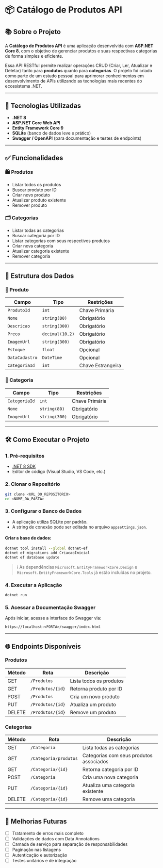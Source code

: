 # 📦 Catálogo de Produtos API

## 📚 Sobre o Projeto

A **Catálogo de Produtos API** é uma aplicação desenvolvida com **ASP.NET Core 8**, com o objetivo de gerenciar produtos e suas respectivas categorias de forma simples e eficiente.

Essa API RESTful permite realizar operações CRUD (Criar, Ler, Atualizar e Deletar) tanto para **produtos** quanto para **categorias**. O projeto foi criado como parte de um estudo pessoal para aprimorar conhecimentos em desenvolvimento de APIs utilizando as tecnologias mais recentes do ecossistema .NET.

---

## 🚀 Tecnologias Utilizadas

- **.NET 8**
- **ASP.NET Core Web API**
- **Entity Framework Core 9**
- **SQLite** (banco de dados leve e prático)
- **Swagger / OpenAPI** (para documentação e testes de endpoints)

---

## ✅ Funcionalidades

### 🛍️ Produtos

- Listar todos os produtos
- Buscar produto por ID
- Criar novo produto
- Atualizar produto existente
- Remover produto

### 🗂️ Categorias

- Listar todas as categorias
- Buscar categoria por ID
- Listar categorias com seus respectivos produtos
- Criar nova categoria
- Atualizar categoria existente
- Remover categoria

---

## 🧱 Estrutura dos Dados

### 📌 Produto

| Campo          | Tipo            | Restrições        |
| -------------- | --------------- | ----------------- |
| `ProdutoId`    | `int`           | Chave Primária    |
| `Nome`         | `string(80)`    | Obrigatório       |
| `Descricao`    | `string(300)`   | Obrigatório       |
| `Preco`        | `decimal(10,2)` | Obrigatório       |
| `ImagemUrl`    | `string(300)`   | Obrigatório       |
| `Estoque`      | `float`         | Opcional          |
| `DataCadastro` | `DateTime`      | Opcional          |
| `CategoriaId`  | `int`           | Chave Estrangeira |

### 📌 Categoria

| Campo         | Tipo          | Restrições     |
| ------------- | ------------- | -------------- |
| `CategoriaId` | `int`         | Chave Primária |
| `Nome`        | `string(80)`  | Obrigatório    |
| `ImagemUrl`   | `string(300)` | Obrigatório    |

---

## 🛠️ Como Executar o Projeto

### 1. Pré-requisitos

- [.NET 8 SDK](https://dotnet.microsoft.com/download/dotnet/8.0)
- Editor de código (Visual Studio, VS Code, etc.)

### 2. Clonar o Repositório

```bash
git clone <URL_DO_REPOSITORIO>
cd <NOME_DA_PASTA>
```

### 3. Configurar o Banco de Dados

- A aplicação utiliza SQLite por padrão.
- A string de conexão pode ser editada no arquivo `appsettings.json`.

#### Criar a base de dados:

```bash
dotnet tool install --global dotnet-ef
dotnet ef migrations add CriacaoInicial
dotnet ef database update
```

> ℹ️ As dependências `Microsoft.EntityFrameworkCore.Design` e `Microsoft.EntityFrameworkCore.Tools` já estão incluídas no projeto.

### 4. Executar a Aplicação

```bash
dotnet run
```

### 5. Acessar a Documentação Swagger

Após iniciar, acesse a interface do Swagger via:

```
https://localhost:<PORTA>/swagger/index.html
```

---

## 🌐 Endpoints Disponíveis

### Produtos

| Método | Rota             | Descrição               |
| ------ | ---------------- | ----------------------- |
| GET    | `/Produtos`      | Lista todos os produtos |
| GET    | `/Produtos/{id}` | Retorna produto por ID  |
| POST   | `/Produtos`      | Cria um novo produto    |
| PUT    | `/Produtos/{id}` | Atualiza um produto     |
| DELETE | `/Produtos/{id}` | Remove um produto       |

### Categorias

| Método | Rota                  | Descrição                               |
| ------ | --------------------- | --------------------------------------- |
| GET    | `/Categoria`          | Lista todas as categorias               |
| GET    | `/Categoria/produtos` | Categorias com seus produtos associados |
| GET    | `/Categoria/{id}`     | Retorna categoria por ID                |
| POST   | `/Categoria`          | Cria uma nova categoria                 |
| PUT    | `/Categoria/{id}`     | Atualiza uma categoria existente        |
| DELETE | `/Categoria/{id}`     | Remove uma categoria                    |

---

## 🔧 Melhorias Futuras

- [ ] Tratamento de erros mais completo
- [ ] Validações de dados com Data Annotations
- [ ] Camada de serviço para separação de responsabilidades
- [ ] Paginação nas listagens
- [ ] Autenticação e autorização
- [ ] Testes unitários e de integração
